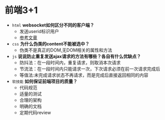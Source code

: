 # 前端3+1
- `html` **websocket如何区分不同的客户端？**
  - 发送userid标识用户
  - [参考文章](https://www.cnblogs.com/mataszhang/p/6676180.html)
- `css` **为什么伪类的content不能被选中？**
  - 伪类不是真正的DOM,无DOM相关的属性和方法
- `js` **说说防止重复发送ajax请求的方法有哪些？各自有什么优缺点？**
  - 防抖法：在一段时间内，重复请求，则取消本次请求
  - 节流法：在一段时间内只能请求一次，下次请求必须在前一次请求完成后
  - 等值法:未完成请求状态不再请求，而是完成后直接返回相同的内容
- `软技能` **如何保证前端项目的质量？**
  - 代码规范
  - 适量的测试
  - 合理的架构
  - 明确的文档
  - 定期代码review